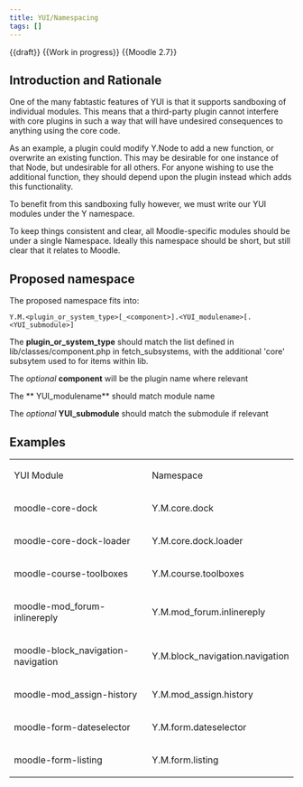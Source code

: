 ```yaml
---
title: YUI/Namespacing
tags: []
---
```

{{draft}}
{{Work in progress}}
{{Moodle 2.7}}

## Introduction and Rationale

One of the many fabtastic features of YUI is that it supports sandboxing of individual modules. This means that a third-party plugin cannot interfere with core plugins in such a way that will have undesired consequences to anything using the core code.

As an example, a plugin could modify Y.Node to add a new function, or overwrite an existing function. This may be desirable for one instance of that Node, but undesirable for all others. For anyone wishing to use the additional function, they should depend upon the plugin instead which adds this functionality.

To benefit from this sandboxing fully however, we must write our YUI modules under the Y namespace.

To keep things consistent and clear, all Moodle-specific modules should be under a single Namespace. Ideally this namespace should be short, but still clear that it relates to Moodle.

## Proposed namespace

The proposed namespace fits into:

    Y.M.<plugin_or_system_type>[_<component>].<YUI_modulename>[.<YUI_submodule>]

The **plugin_or_system_type** should match the list defined in lib/classes/component.php in fetch_subsystems, with the additional 'core' subsytem used to for items within lib.

The *optional* **component** will be the plugin name where relevant

The ** YUI_modulename** should match module name

The *optional* **YUI_submodule** should match the submodule if relevant

## Examples

<!--
  Github Flavoured Markdown does not support tables without headers.
  We must use an HTML table here.
  Please note that Spacing in this table is important.
  Markdown must have empty newlines between it and HTML markup.
-->
<table><tbody>
<tr><td>

YUI Module

</td><td>

Namespace

</td></tr>
<tr><td>

moodle-core-dock

</td><td>

Y.M.core.dock

</td></tr>
<tr><td>

moodle-core-dock-loader

</td><td>

Y.M.core.dock.loader

</td></tr>
<tr><td>

moodle-course-toolboxes

</td><td>

Y.M.course.toolboxes

</td></tr>
<tr><td>

moodle-mod_forum-inlinereply

</td><td>

Y.M.mod_forum.inlinereply

</td></tr>
<tr><td>

moodle-block_navigation-navigation

</td><td>

Y.M.block_navigation.navigation

</td></tr>
<tr><td>

moodle-mod_assign-history

</td><td>

Y.M.mod_assign.history

</td></tr>
<tr><td>

moodle-form-dateselector

</td><td>

Y.M.form.dateselector

</td></tr>
<tr><td>

moodle-form-listing

</td><td>

Y.M.form.listing

</td></tr>
</tbody></table>
